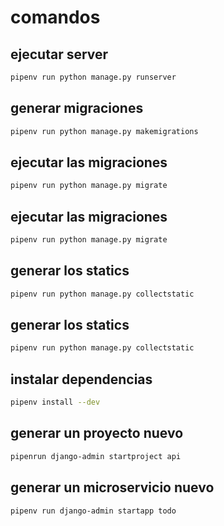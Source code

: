# comandos

## ejecutar server

```bash
pipenv run python manage.py runserver
```

## generar migraciones

```bash
pipenv run python manage.py makemigrations
```

## ejecutar las migraciones

```bash
pipenv run python manage.py migrate
```

## ejecutar las migraciones

```bash
pipenv run python manage.py migrate
```

## generar los statics

```bash
pipenv run python manage.py collectstatic
```

## generar los statics

```bash
pipenv run python manage.py collectstatic
```

## instalar dependencias

```bash
pipenv install --dev
```

## generar un proyecto nuevo

```bash
pipenrun django-admin startproject api
```

## generar un microservicio nuevo

```bash
pipenv run django-admin startapp todo
```